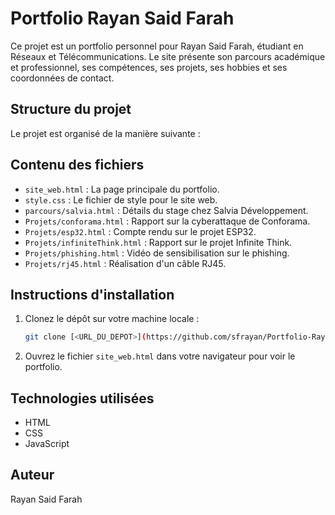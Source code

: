 # Portfolio Rayan Said Farah

Ce projet est un portfolio personnel pour Rayan Said Farah, étudiant en Réseaux et Télécommunications. Le site présente son parcours académique et professionnel, ses compétences, ses projets, ses hobbies et ses coordonnées de contact.

## Structure du projet

Le projet est organisé de la manière suivante :

## Contenu des fichiers

- `site_web.html` : La page principale du portfolio.
- `style.css` : Le fichier de style pour le site web.
- `parcours/salvia.html` : Détails du stage chez Salvia Développement.
- `Projets/conforama.html` : Rapport sur la cyberattaque de Conforama.
- `Projets/esp32.html` : Compte rendu sur le projet ESP32.
- `Projets/infiniteThink.html` : Rapport sur le projet Infinite Think.
- `Projets/phishing.html` : Vidéo de sensibilisation sur le phishing.
- `Projets/rj45.html` : Réalisation d'un câble RJ45.

## Instructions d'installation

1. Clonez le dépôt sur votre machine locale :
    ```sh
    git clone [<URL_DU_DEPOT>](https://github.com/sfrayan/Portfolio-Rayan-SAID-FARAH/tree/main)
    ```
2. Ouvrez le fichier `site_web.html` dans votre navigateur pour voir le portfolio.

## Technologies utilisées

- HTML
- CSS
- JavaScript

## Auteur

Rayan Said Farah
